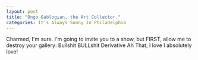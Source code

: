 ```yaml
---
layout: post
title: "Ongo Gablogian, the Art Collector."
categories: It’s Always Sunny In Philadelphia
---
```

Charmed, I'm sure.
I'm going to invite you to a show, but FIRST, allow me to destroy your gallery:
Bullshit
BULLshit
Derivative
Ah
That, I love
I absolutely love!